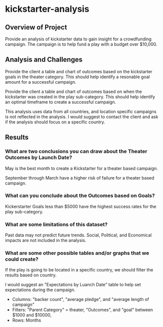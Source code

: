 # kickstarter-analysis

## Overview of Project

Provide an analysis of kickstarter data to gain insight for a crowdfunding campaign. The campaign is to help fund a play with a budget over $10,000. 

## Analysis and Challenges

Provide the client a table and chart of outcomes based on the kickstarter goals in the theater category. This should help identify a resonable goal amount for a successful campaign.

Provide the client a table and chart of outcomes based on when the kickstarter was created in the play sub-category. This should help identify an optimal timeframe to create a successful campaign.

This analysis uses data from all countries, and location specific campaigns is not reflected in the analysis. I would suggest to contact the client and ask if the analysis should focus on a specific country. 

## Results

### What are two conclusions you can draw about the Theater Outcomes by Launch Date?

May is the best month to create a Kickstarter for a theater based campaign.

September through March have a higher risk of failure for a theater based campaign. 
	
### What can you conclude about the Outcomes based on Goals?
	
Kickerstarter Goals less than $5000 have the highest success rates for the play sub-category.

### What are some limitations of this dataset?

Past data may not predict future trends. Social, Political, and Economical impacts are not included in the analysis. 

### What are some other possible tables and/or graphs that we could create?

If the play is going to be located in a specific country, we should filter the results based on country.

I would suggest an "Expectations by Luanch Date" table to help set expectations during the campaign. 
* Columns: "backer count", "average pledge", and "average length of campaign"
* Filters: "Parent Category" = theater, "Outcomes", and "goal" between $1000 and $10000, 
* Rows: Months
